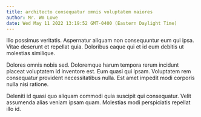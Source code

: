 ```yaml
---
title: architecto consequatur omnis voluptatem maiores
author: Mr. Wm Lowe
date: Wed May 11 2022 13:19:52 GMT-0400 (Eastern Daylight Time)
---
```

Illo possimus veritatis. Aspernatur aliquam non consequuntur eum qui ipsa. Vitae deserunt et repellat quia. Doloribus eaque qui et id eum debitis ut molestias similique.

 Dolores omnis nobis sed. Doloremque harum tempora rerum incidunt placeat voluptatem id inventore est. Eum quasi qui ipsam. Voluptatem rem consequatur provident necessitatibus nulla. Est amet impedit modi corporis nulla nisi ratione.

 Deleniti id quasi quo aliquam commodi quia suscipit qui consequatur. Velit assumenda alias veniam ipsam quam. Molestias modi perspiciatis repellat illo id.